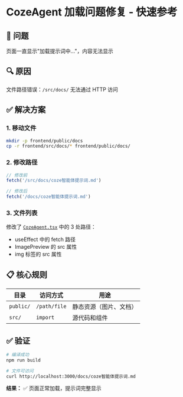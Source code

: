 # CozeAgent 加载问题修复 - 快速参考

## 🐛 问题
页面一直显示"加载提示词中..."，内容无法显示

## 🔍 原因
文件路径错误：`/src/docs/` 无法通过 HTTP 访问

## ✅ 解决方案

### 1. 移动文件
```bash
mkdir -p frontend/public/docs
cp -r frontend/src/docs/* frontend/public/docs/
```

### 2. 修改路径
```typescript
// 修改前
fetch('/src/docs/coze智能体提示词.md')

// 修改后
fetch('/docs/coze智能体提示词.md')
```

### 3. 文件列表
修改了 [`CozeAgent.tsx`](file:///Volumes/D/一堂/编程/氛围编程/上下文工程六要素/qoder/frontend/src/pages/CozeAgent.tsx) 中的 3 处路径：
- useEffect 中的 fetch 路径
- ImagePreview 的 src 属性
- img 标签的 src 属性

## 📋 核心规则

| 目录 | 访问方式 | 用途 |
|------|----------|------|
| `public/` | `/path/file` | 静态资源（图片、文档） |
| `src/` | `import` | 源代码和组件 |

## ✅ 验证
```bash
# 编译成功
npm run build

# 文件可访问
curl http://localhost:3000/docs/coze智能体提示词.md
```

**结果：** ✅ 页面正常加载，提示词完整显示
